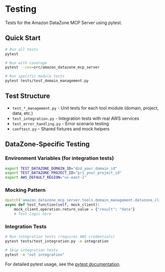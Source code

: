# Testing

Tests for the Amazon DataZone MCP Server using pytest.

## Quick Start

```bash
# Run all tests
pytest

# Run with coverage
pytest --cov=src/amazon_datazone_mcp_server

# Run specific module tests
pytest tests/test_domain_management.py
```

## Test Structure

- `test_*_management.py` - Unit tests for each tool module (domain, project, data, etc.)
- `test_integration.py` - Integration tests with real AWS services
- `test_error_handling.py` - Error scenario testing
- `conftest.py` - Shared fixtures and mock helpers

## DataZone-Specific Testing

### Environment Variables (for integration tests)
```bash
export TEST_DATAZONE_DOMAIN_ID="dzd_your_domain_id"
export TEST_DATAZONE_PROJECT_ID="prj_your_project_id"
export AWS_DEFAULT_REGION="us-east-1"
```

### Mocking Pattern
```python
@patch('amazon_datazone_mcp_server.tools.domain_management.datazone_client')
async def test_function(self, mock_client):
    mock_client.operation.return_value = {"result": "data"}
    # Test logic here
```

### Integration Tests
```bash
# Run integration tests (requires AWS credentials)
pytest tests/test_integration.py -m integration

# Skip integration tests
pytest -m "not integration"
```

For detailed pytest usage, see the [pytest documentation](https://docs.pytest.org/).
